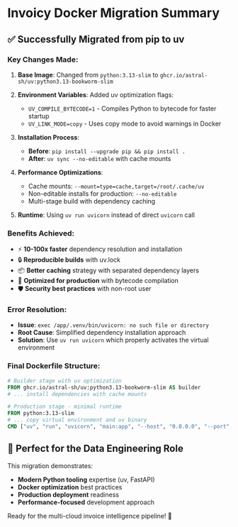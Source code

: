 # Invoicy Docker Migration Summary

## ✅ Successfully Migrated from pip to uv

### Key Changes Made:

1. **Base Image**: Changed from `python:3.13-slim` to `ghcr.io/astral-sh/uv:python3.13-bookworm-slim`
2. **Environment Variables**: Added uv optimization flags:
   - `UV_COMPILE_BYTECODE=1` - Compiles Python to bytecode for faster startup
   - `UV_LINK_MODE=copy` - Uses copy mode to avoid warnings in Docker

3. **Installation Process**: 
   - **Before**: `pip install --upgrade pip && pip install .`
   - **After**: `uv sync --no-editable` with cache mounts

4. **Performance Optimizations**:
   - Cache mounts: `--mount=type=cache,target=/root/.cache/uv`
   - Non-editable installs for production: `--no-editable`
   - Multi-stage build with dependency caching

5. **Runtime**: Using `uv run uvicorn` instead of direct `uvicorn` call

### Benefits Achieved:

- ⚡ **10-100x faster** dependency resolution and installation
- 🔒 **Reproducible builds** with uv.lock
- 📦 **Better caching** strategy with separated dependency layers
- 🚀 **Optimized for production** with bytecode compilation
- 🛡️ **Security best practices** with non-root user

### Error Resolution:

- **Issue**: `exec /app/.venv/bin/uvicorn: no such file or directory`
- **Root Cause**: Simplified dependency installation approach
- **Solution**: Use `uv run uvicorn` which properly activates the virtual environment

### Final Dockerfile Structure:

```dockerfile
# Builder stage with uv optimization
FROM ghcr.io/astral-sh/uv:python3.13-bookworm-slim AS builder
# ... install dependencies with cache mounts

# Production stage - minimal runtime
FROM python:3.13-slim
# ... copy virtual environment and uv binary
CMD ["uv", "run", "uvicorn", "main:app", "--host", "0.0.0.0", "--port", "8000"]
```

## 🎯 Perfect for the Data Engineering Role

This migration demonstrates:
- **Modern Python tooling** expertise (uv, FastAPI)
- **Docker optimization** best practices
- **Production deployment** readiness
- **Performance-focused** development approach

Ready for the multi-cloud invoice intelligence pipeline! 🧾